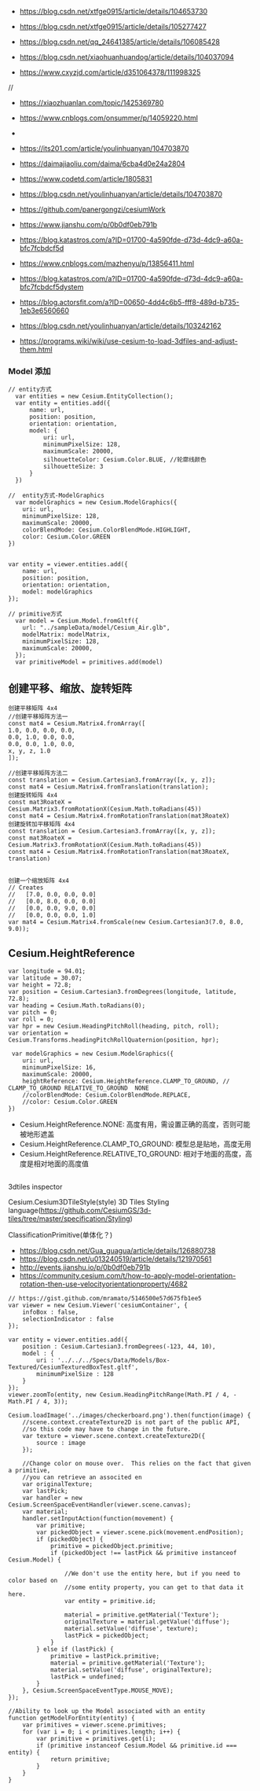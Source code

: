 - https://blog.csdn.net/xtfge0915/article/details/104653730
- https://blog.csdn.net/xtfge0915/article/details/105277427

- https://blog.csdn.net/qq_24641385/article/details/106085428
- https://blog.csdn.net/xiaohuanhuandog/article/details/104037094
- https://www.cxyzjd.com/article/d351064378/111998325

//

- https://xiaozhuanlan.com/topic/1425369780
- https://www.cnblogs.com/onsummer/p/14059220.html

-
- https://its201.com/article/youlinhuanyan/104703870
- https://daimajiaoliu.com/daima/6cba4d0e24a2804
- https://www.codetd.com/article/1805831
- https://blog.csdn.net/youlinhuanyan/article/details/104703870
- https://github.com/panergongzi/cesiumWork
- https://www.jianshu.com/p/0b0df0eb791b
- https://blog.katastros.com/a?ID=01700-4a590fde-d73d-4dc9-a60a-bfc7fcbdcf5d
- https://www.cnblogs.com/mazhenyu/p/13856411.html

- https://blog.katastros.com/a?ID=01700-4a590fde-d73d-4dc9-a60a-bfc7fcbdcf5dystem
- https://blog.actorsfit.com/a?ID=00650-4dd4c6b5-fff8-489d-b735-1eb3e6560660
- https://blog.csdn.net/youlinhuanyan/article/details/103242162
- https://programs.wiki/wiki/use-cesium-to-load-3dfiles-and-adjust-them.html

### Model 添加

```
// entity方式
  var entities = new Cesium.EntityCollection();
  var entity = entities.add({
      name: url,
      position: position,
      orientation: orientation,
      model: {
          uri: url,
          minimumPixelSize: 128,
          maximumScale: 20000,
          silhouetteColor: Cesium.Color.BLUE, //轮廓线颜色
          silhouetteSize: 3
      }
  })
```

```
//  entity方式-ModelGraphics
  var modelGraphics = new Cesium.ModelGraphics({
    uri: url,
    minimumPixelSize: 128,
    maximumScale: 20000,
    colorBlendMode: Cesium.ColorBlendMode.HIGHLIGHT,
    color: Cesium.Color.GREEN
})


var entity = viewer.entities.add({
    name: url,
    position: position,
    orientation: orientation,
    model: modelGraphics
});

```

```
// primitive方式
  var model = Cesium.Model.fromGltf({
    url: "../sampleData/model/Cesium_Air.glb",
    modelMatrix: modelMatrix,
    minimumPixelSize: 128,
    maximumScale: 20000,
  });
  var primitiveModel = primitives.add(model)

```

## 创建平移、缩放、旋转矩阵

```
创建平移矩阵 4x4
//创建平移矩阵方法一
const mat4 = Cesium.Matrix4.fromArray([
1.0, 0.0, 0.0, 0.0,
0.0, 1.0, 0.0, 0.0,
0.0, 0.0, 1.0, 0.0,
x, y, z, 1.0
]);

//创建平移矩阵方法二
const translation = Cesium.Cartesian3.fromArray([x, y, z]);
const mat4 = Cesium.Matrix4.fromTranslation(translation);
创建旋转矩阵 4x4
const mat3RoateX = Cesium.Matrix3.fromRotationX(Cesium.Math.toRadians(45))
const mat4 = Cesium.Matrix4.fromRotationTranslation(mat3RoateX)
创建旋转加平移矩阵 4x4
const translation = Cesium.Cartesian3.fromArray([x, y, z]);
const mat3RoateX = Cesium.Matrix3.fromRotationX(Cesium.Math.toRadians(45))
const mat4 = Cesium.Matrix4.fromRotationTranslation(mat3RoateX, translation)


创建一个缩放矩阵 4x4
// Creates
//   [7.0, 0.0, 0.0, 0.0]
//   [0.0, 8.0, 0.0, 0.0]
//   [0.0, 0.0, 9.0, 0.0]
//   [0.0, 0.0, 0.0, 1.0]
var mat4 = Cesium.Matrix4.fromScale(new Cesium.Cartesian3(7.0, 8.0, 9.0));
```

## Cesium.HeightReference

```
var longitude = 94.01;
var latitude = 30.07;
var height = 72.8;
var position = Cesium.Cartesian3.fromDegrees(longitude, latitude, 72.8);
var heading = Cesium.Math.toRadians(0);
var pitch = 0;
var roll = 0;
var hpr = new Cesium.HeadingPitchRoll(heading, pitch, roll);
var orientation = Cesium.Transforms.headingPitchRollQuaternion(position, hpr);

 var modelGraphics = new Cesium.ModelGraphics({
    uri: url,
    minimumPixelSize: 16,
    maximumScale: 20000,
    heightReference: Cesium.HeightReference.CLAMP_TO_GROUND, // CLAMP_TO_GROUND RELATIVE_TO_GROUND  NONE
    //colorBlendMode: Cesium.ColorBlendMode.REPLACE,
    //color: Cesium.Color.GREEN
})
```

- Cesium.HeightReference.NONE: 高度有用，需设置正确的高度，否则可能被地形遮盖
- Cesium.HeightReference.CLAMP_TO_GROUND: 模型总是贴地，高度无用
- Cesium.HeightReference.RELATIVE_TO_GROUND: 相对于地面的高度，高度是相对地面的高度值

##

3dtiles inspector

Cesium.Cesium3DTileStyle(style)
3D Tiles Styling language(https://github.com/CesiumGS/3d-tiles/tree/master/specification/Styling)

ClassificationPrimitive(单体化？)

- https://blog.csdn.net/Gua_guagua/article/details/126880738
- https://blog.csdn.net/u013240519/article/details/121970561
- http://events.jianshu.io/p/0b0df0eb791b
- https://community.cesium.com/t/how-to-apply-model-orientation-rotation-then-use-velocityorientationproperty/4682

```
// https://gist.github.com/mramato/5146500e57d675fb1ee5
var viewer = new Cesium.Viewer('cesiumContainer', {
    infoBox : false,
    selectionIndicator : false
});

var entity = viewer.entities.add({
    position : Cesium.Cartesian3.fromDegrees(-123, 44, 10),
    model : {
        uri : '../../../Specs/Data/Models/Box-Textured/CesiumTexturedBoxTest.gltf',
        minimumPixelSize : 128
    }
});
viewer.zoomTo(entity, new Cesium.HeadingPitchRange(Math.PI / 4, -Math.PI / 4, 3));

Cesium.loadImage('../images/checkerboard.png').then(function(image) {
    //scene.context.createTexture2D is not part of the public API,
    //so this code may have to change in the future.
    var texture = viewer.scene.context.createTexture2D({
        source : image
    });

    //Change color on mouse over.  This relies on the fact that given a primitive,
    //you can retrieve an associted en
    var originalTexture;
    var lastPick;
    var handler = new Cesium.ScreenSpaceEventHandler(viewer.scene.canvas);
    var material;
    handler.setInputAction(function(movement) {
        var primitive;
        var pickedObject = viewer.scene.pick(movement.endPosition);
        if (pickedObject) {
            primitive = pickedObject.primitive;
            if (pickedObject !== lastPick && primitive instanceof Cesium.Model) {

                //We don't use the entity here, but if you need to color based on
                //some entity property, you can get to that data it here.
                var entity = primitive.id;

                material = primitive.getMaterial('Texture');
                originalTexture = material.getValue('diffuse');
                material.setValue('diffuse', texture);
                lastPick = pickedObject;
            }
        } else if (lastPick) {
            primitive = lastPick.primitive;
            material = primitive.getMaterial('Texture');
            material.setValue('diffuse', originalTexture);
            lastPick = undefined;
        }
    }, Cesium.ScreenSpaceEventType.MOUSE_MOVE);
});

//Ability to look up the Model associated with an entity
function getModelForEntity(entity) {
    var primitives = viewer.scene.primitives;
    for (var i = 0; i < primitives.length; i++) {
        var primitive = primitives.get(i);
        if (primitive instanceof Cesium.Model && primitive.id === entity) {
            return primitive;
        }
    }
}
```
